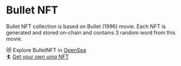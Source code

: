 # Bullet NFT

Bullet NFT collection is based on Bullet (1996) movie. 
Each NFT is generated and stored on-chain and contains 3 random word from this movie.

:heart_eyes_cat: Explore BulletNFT in [OpenSea](https://testnets.opensea.io/collection/bullet1996-d2e0crcwg8)  
:surfer: [Get your own uniq NFT](https://bulletnft.mikhaildichienk.repl.co/)
